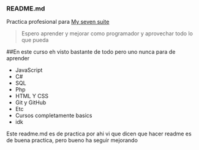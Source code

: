 ### README.md

Practica profesional para [My seven suite](https://mysevensuite.com)

>Espero aprender y mejorar como programador y aprovechar todo lo que pueda

##En este curso eh visto bastante de todo pero uno nunca para de aprender

* JavaScript
* C#
* SQL
* Php
* HTML Y CSS
* Git y GitHub
* Etc
* Cursos completamente basics
* idk

Este readme.md es de practica por ahi vi que dicen que hacer readme es de buena practica, pero bueno ha seguir mejorando